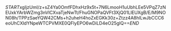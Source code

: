 $START$xgIjzUml/z+sZ4Ya0OmfFDhxHz9x5t+7N6LmooH1uUbhLEe5VPqZ7zNEUxkYArbWZmg3nVlCXvaTjeNwTt/FhuGNOPaQVFt3XjQ01LlEUXgB/E/M9NON08h/TPPzSaeYQW42CMs+h2uheH4hoZxEGKk30z+Ztzz4A8hlLwJbCCC6eoUhCXldYNpeWTCPVMXE0QFlyEPO6wDiLD4eO25glQ==$END$